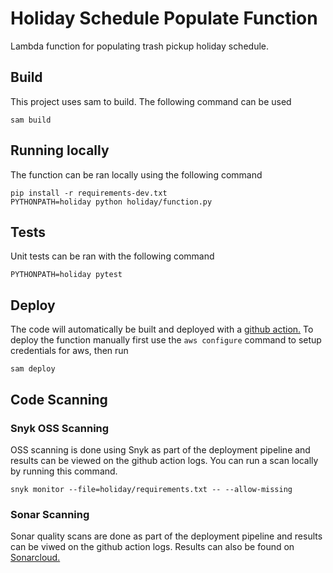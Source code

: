 # Holiday Schedule Populate Function
Lambda function for populating trash pickup holiday schedule.

## Build
This project uses sam to build. The following command can be used
```shell script
sam build
```

## Running locally

The function can be ran locally using the following command
```shell script
pip install -r requirements-dev.txt
PYTHONPATH=holiday python holiday/function.py
```
## Tests
Unit tests can be ran with the following command
```shell script
PYTHONPATH=holiday pytest
```

## Deploy
The code will automatically be built and deployed with a [github action.](.github/workflows/build.yml)
To deploy the function manually first use the `aws configure` command to setup credentials for aws, then run
```shell script
sam deploy
```

## Code Scanning
### Snyk OSS Scanning
OSS scanning is done using Snyk as part of the deployment pipeline and results can be viewed on the github action logs. You can run a scan locally by running this command.
```shell script
snyk monitor --file=holiday/requirements.txt -- --allow-missing
```

### Sonar Scanning
Sonar quality scans are done as part of the deployment pipeline and results can be viwed on the github action logs. Results can also be found on [Sonarcloud.](https://sonarcloud.io/dashboard?id=grouch-trash-service_holiday-schedule-populate-function)

